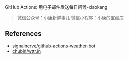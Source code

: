 GitHub Actions:  用电子邮件发送每日问候-xiaokang

> 微信公众号：小康新鲜事儿
> 微信小程序：小康的宝藏库

## References

- [signalnerve/github-actions-weather-bot](https://github.com/signalnerve/github-actions-weather-bot)
- [chubin/wttr.in](https://github.com/chubin/wttr.in)
